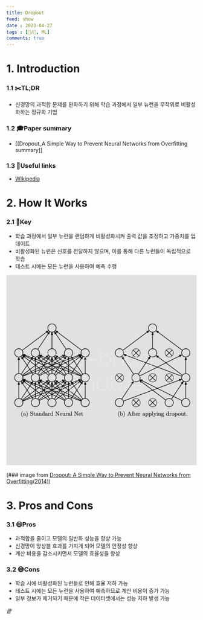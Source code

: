 ```yaml
---
title: Dropout
feed: show
date : 2023-04-27
tags : [📝️/🌲️, ML]
comments: true
---
```


# 1. Introduction
### 1.1 ✂️TL;DR
- 신경망의 과적합 문제를 완화하기 위해 학습 과정에서 일부 뉴런을 무작위로 비활성화하는 정규화 기법

### 1.2 🎓Paper summary
- [[Dropout_A Simple Way to Prevent Neural Networks from Overfitting summary]]

### 1.3 🔗Useful links
- [Wikipedia](https://en.wikipedia.org/wiki/Dilution_(neural_networks))

# 2. How It Works
### 2.1 🔑Key 
- 학습 과정에서 일부 뉴런을 랜덤하게 비활성화시켜 출력 값을 조정하고 가중치를 업데이트
- 비활성화된 뉴런은 신호를 전달하지 않으며, 이를 통해 다른 뉴런들이 독립적으로 학습
- 테스트 시에는 모든 뉴런을 사용하여 예측 수행

![](/attachments/Pasted_image_20230628071318_watermarked.jpeg)

(\### image from [Dropout: A Simple Way to Prevent Neural Networks from Overfitting(2014)](http://jmlr.org/papers/v15/srivastava14a.html))

# 3. Pros and Cons
### 3.1 😄Pros
- 과적합을 줄이고 모델의 일반화 성능을 향상 가능
- 신경망이 앙상블 효과를 가지게 되어 모델의 안정성 향상
- 계산 비용을 감소시키면서 모델의 효율성을 향상

### 3.2 😅Cons
- 학습 시에 비활성화된 뉴런들로 인해 효율 저하 가능
- 테스트 시에는 모든 뉴런을 사용하여 예측하므로 계산 비용이 증가 가능
- 일부 정보가 제거되기 때문에 작은 데이터셋에서는 성능 저하 발생 가능


_끝_